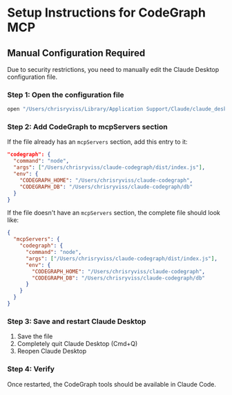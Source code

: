 # Setup Instructions for CodeGraph MCP

## Manual Configuration Required

Due to security restrictions, you need to manually edit the Claude Desktop configuration file.

### Step 1: Open the configuration file
```bash
open "/Users/chrisryviss/Library/Application Support/Claude/claude_desktop_config.json"
```

### Step 2: Add CodeGraph to mcpServers section

If the file already has an `mcpServers` section, add this entry to it:

```json
"codegraph": {
  "command": "node",
  "args": ["/Users/chrisryviss/claude-codegraph/dist/index.js"],
  "env": {
    "CODEGRAPH_HOME": "/Users/chrisryviss/claude-codegraph",
    "CODEGRAPH_DB": "/Users/chrisryviss/claude-codegraph/db"
  }
}
```

If the file doesn't have an `mcpServers` section, the complete file should look like:

```json
{
  "mcpServers": {
    "codegraph": {
      "command": "node",
      "args": ["/Users/chrisryviss/claude-codegraph/dist/index.js"],
      "env": {
        "CODEGRAPH_HOME": "/Users/chrisryviss/claude-codegraph",
        "CODEGRAPH_DB": "/Users/chrisryviss/claude-codegraph/db"
      }
    }
  }
}
```

### Step 3: Save and restart Claude Desktop

1. Save the file
2. Completely quit Claude Desktop (Cmd+Q)
3. Reopen Claude Desktop

### Step 4: Verify

Once restarted, the CodeGraph tools should be available in Claude Code.